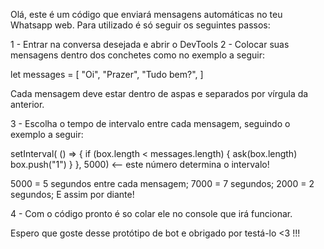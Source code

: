Olá, este é um código que enviará mensagens automáticas no teu Whatsapp web. Para utilizado é só seguir os seguintes passos:

1 - Entrar na conversa desejada e abrir o DevTools
2 - Colocar suas mensagens dentro dos conchetes como no exemplo a seguir:

let messages = [
    "Oi", "Prazer", "Tudo bem?",
]

Cada mensagem deve estar dentro de aspas e separados por vírgula da anterior.



3 - Escolha o tempo de intervalo entre cada mensagem, seguindo o exemplo a seguir:

setInterval(
    () => {
        if (box.length < messages.length) {
            ask(box.length)
            box.push("1")
        }
    }, 5000) <-- este número determina o intervalo!

5000 = 5 segundos entre cada mensagem;
7000 = 7 segundos;
2000 = 2 segundos;
E assim por diante!



4 - Com o código pronto é so colar ele no console que irá funcionar.

Espero que goste desse protótipo de bot e obrigado por testá-lo <3 !!!
